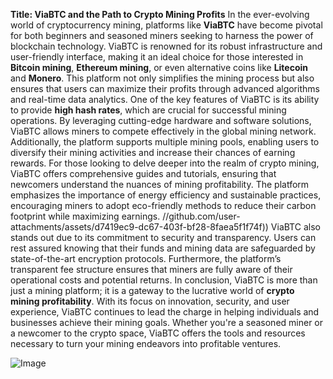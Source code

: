 **Title: ViaBTC and the Path to Crypto Mining Profits**
In the ever-evolving world of cryptocurrency mining, platforms like **ViaBTC** have become pivotal for both beginners and seasoned miners seeking to harness the power of blockchain technology. ViaBTC is renowned for its robust infrastructure and user-friendly interface, making it an ideal choice for those interested in **Bitcoin mining**, **Ethereum mining**, or even alternative coins like **Litecoin** and **Monero**. This platform not only simplifies the mining process but also ensures that users can maximize their profits through advanced algorithms and real-time data analytics.
One of the key features of ViaBTC is its ability to provide **high hash rates**, which are crucial for successful mining operations. By leveraging cutting-edge hardware and software solutions, ViaBTC allows miners to compete effectively in the global mining network. Additionally, the platform supports multiple mining pools, enabling users to diversify their mining activities and increase their chances of earning rewards.
For those looking to delve deeper into the realm of crypto mining, ViaBTC offers comprehensive guides and tutorials, ensuring that newcomers understand the nuances of mining profitability. The platform emphasizes the importance of energy efficiency and sustainable practices, encouraging miners to adopt eco-friendly methods to reduce their carbon footprint while maximizing earnings.
 //github.com/user-attachments/assets/d7419ec9-dc67-403f-bf28-8faea5f1f74f))
ViaBTC also stands out due to its commitment to security and transparency. Users can rest assured knowing that their funds and mining data are safeguarded by state-of-the-art encryption protocols. Furthermore, the platform’s transparent fee structure ensures that miners are fully aware of their operational costs and potential returns.
In conclusion, ViaBTC is more than just a mining platform; it is a gateway to the lucrative world of **crypto mining profitability**. With its focus on innovation, security, and user experience, ViaBTC continues to lead the charge in helping individuals and businesses achieve their mining goals. Whether you're a seasoned miner or a newcomer to the crypto space, ViaBTC offers the tools and resources necessary to turn your mining endeavors into profitable ventures.


![Image](https://github.com/user-attachments/assets/d7419ec9-dc67-403f-bf28-8faea5f1f74f)